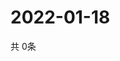 # 2022-01-18
  共 0条

  <!-- BEGIN -->
  <!-- 最后更新时间Tue Jan 18 2022 23:03:03 GMT+0000 (Coordinated Universal Time) -->
  
  <!-- END -->
  
  